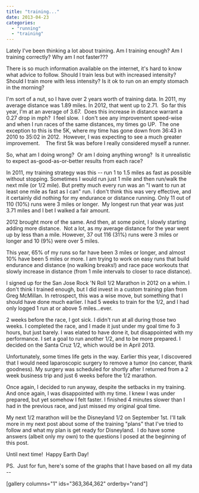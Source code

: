 ```yaml
---
title: "training..."
date: 2013-04-23
categories: 
  - "running"
  - "training"
---
```


Lately I've been thinking a lot about training. Am I training enough? Am I training correctly? Why am I not faster???

There is so much information available on the internet, it's hard to know what advice to follow. Should I train less but with increased intensity? Should I train more with less intensity? Is it ok to run on an empty stomach in the morning?

I'm sort of a nut, so I have over 2 years worth of training data. In 2011, my average distance was 1.89 miles. In 2012, that went up to 2.71.  So far this year, I'm at an average of 3.67.  Does this increase in distance warrant a 0.27 drop in mph?  I feel slow.  I don't see any improvement speed-wise  and when I run races of the same distances, my times go UP.  The one exception to this is the 5K, where my time has gone down from 36:43 in 2010 to 35:02 in 2012.  However, I was expecting to see a much greater improvement.    The first 5k was before I really considered myself a runner.

So, what am I doing wrong?  Or am I doing anything wrong?  Is it unrealistic to expect as-good-as-or-better results from each race?

In 2011, my training strategy was this -- run 1 to 1.5 miles as fast as possible without stopping. Sometimes I would run just 1 mile and then run/walk the next mile (or 1/2 mile). But pretty much every run was an "I want to run at least one mile as fast as I can" run. I don't think this was very effective, and it certainly did nothing for my endurance or distance running. Only 11 out of 110 (10%) runs were 3 miles or longer.  My longest run that year was just 3.71 miles and I bet I walked a fair amount.

2012 brought more of the same. And then, at some point, I slowly starting adding more distance.  Not a lot, as my average distance for the year went up by less than a mile. However, 37 out 116 (31%) runs were 3 miles or longer and 10 (9%) were over 5 miles.

This year, 65% of my runs so far have been 3 miles or longer, and almost 10% have been 5 miles or more. I am trying to work on easy runs that build endurance and distance (no walking breaks!) and race pace workouts that slowly increase in distance (from 1 mile intervals to closer to race distance).

I signed up for the San Jose Rock 'N Roll 1/2 Marathon in 2012 on a whim. I don't think I trained enough, but I did invest in a custom training plan from Greg McMillan. In retrospect, this was a wise move, but something that I should have done much earlier. I had 5 weeks to train for the 1/2, and I had only logged 1 run at or above 5 miles...ever.

2 weeks before the race, I got sick. I didn't run at all during those two weeks. I completed the race, and I made it just under my goal time fo 3 hours, but just barely. I was elated to have done it, but disappointed with my performance. I set a goal to run another 1/2, and to be more prepared. I decided on the Santa Cruz 1/2, which would be in April 2013.

Unfortunately, some times life gets in the way. Earlier this year, I discovered that I would need laparoscopic surgery to remove a tumor (no cancer, thank goodness). My surgery was scheduled for shortly after I returned from a 2 week business trip and just 6 weeks before the 1/2 marathon.

Once again, I decided to run anyway, despite the setbacks in my training. And once again, I was disappointed with my time. I knew I was under prepared, but yet somehow I felt faster. I finished 4 minutes slower than I had in the previous race, and just missed my original goal time.

My next 1/2 marathon will be the Disneyland 1/2 on September 1st. I'll talk more in my next post about some of the training "plans" that I've tried to follow and what my plan is get ready for Disneyland.  I do have some answers (albeit only my own) to the questions I posed at the beginning of this post.

Until next time!  Happy Earth Day!

PS.  Just for fun, here's some of the graphs that I have based on all my data --

\[gallery columns="1" ids="363,364,362" orderby="rand"\]
